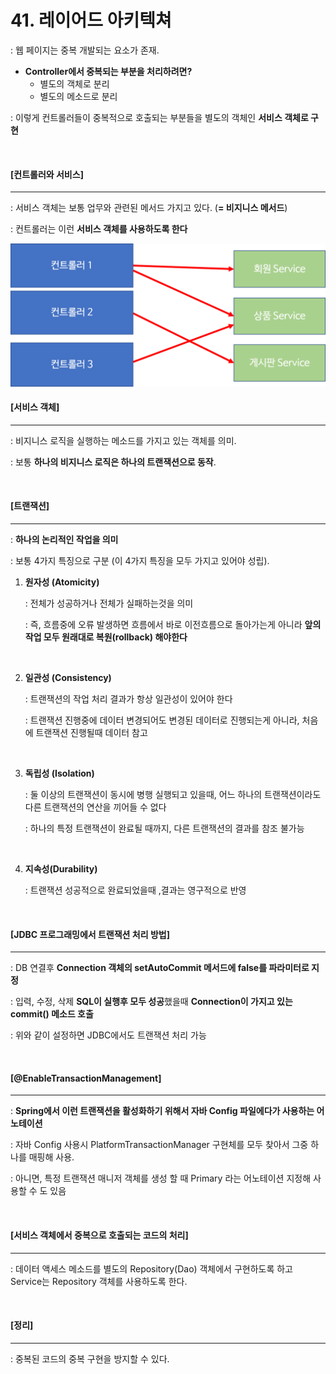 # 41. 레이어드 아키텍쳐

: 웹 페이지는 중복 개발되는 요소가 존재.

- **Controller에서 중복되는 부분을 처리하려면?**
  - 별도의 객체로 분리
  - 별도의 메소드로 분리

: 이렇게 컨트롤러들이 중복적으로 호출되는 부분들을 별도의 객체인 **서비스 객체로 구현**

<br>

#### [컨트롤러와 서비스]

---

: 서비스 객체는 보통 업무와 관련된 메서드 가지고 있다. (**= 비지니스 메서드**)

: 컨트롤러는 이런 **서비스 객체를 사용하도록 한다**

<img src="./images/41_1.png" style="zoom:67%;" />

<br>

#### [서비스 객체]

----

: 비지니스 로직을 실행하는 메소드를 가지고 있는 객체를 의미.

: 보통 **하나의 비지니스 로직은 하나의 트랜잭션으로 동작**.

<br>

#### [트랜잭션]

-----

: **하나의 논리적인 작업을 의미**

: 보통 4가지 특징으로 구분 (이 4가지 특징을 모두 가지고 있어야 성립).

1. **원자성 (Atomicity)**

   : 전체가 성공하거나 전체가 실패하는것을 의미

   : 즉, 흐름중에 오류 발생하면 흐름에서 바로 이전흐름으로 돌아가는게 아니라 **앞의 작업 모두 원래대로 복원(rollback) 해야한다**

   <br>

2. **일관성 (Consistency)**

   : 트랜잭션의 작업 처리 결과가 항상 일관성이 있어야 한다
   
   : 트랜잭션 진행중에 데이터 변경되어도 변경된 데이터로 진행되는게 아니라, 처음에 트랜잭션 진행될때 데이터 참고
   
   <br>
   
3. **독립성 (Isolation)**

   : 둘 이상의 트랜잭션이 동시에 병행 실행되고 있을때, 어느 하나의 트랜잭션이라도 다른 트랜잭션의 연산을 끼어들 수 없다

   : 하나의 특정 트랜잭션이 완료될 때까지, 다른 트랜잭션의 결과를 참조 불가능

   <br>

4. **지속성(Durability)**

   : 트랜잭션 성공적으로 완료되었을때 ,결과는 영구적으로 반영

<br>

#### [JDBC 프로그래밍에서 트랜잭션 처리 방법]

----

: DB 연결후 **Connection 객체의 setAutoCommit 메서드에 false를 파라미터로 지정**

: 입력, 수정, 삭제 **SQL이 실행후 모두 성공**했을때 **Connection이 가지고 있는 commit() 메소드 호출**

: 위와 같이 설정하면 JDBC에서도 트랜잭션 처리 가능

<br>

#### [@EnableTransactionManagement]

----

: **Spring에서 이런 트랜잭션을 활성화하기 위해서 자바 Config 파일에다가 사용하는 어노테이션**

: 자바 Config 사용시 PlatformTransactionManager 구현체를 모두 찾아서 그중 하나를 매핑해 사용.

: 아니면, 특정 트랜잭션 매니저 객체를 생성 할 때 Primary 라는 어노테이션 지정해 사용할 수 도 있음

<br>

#### [서비스 객체에서 중복으로 호출되는 코드의 처리]

---

: 데이터 액세스 메소드를 별도의 Repository(Dao) 객체에서 구현하도록 하고 Service는 Repository 객체를 사용하도록 한다.

<br>

#### [정리]

----

: 중복된 코드의 중복 구현을 방지할 수 있다.